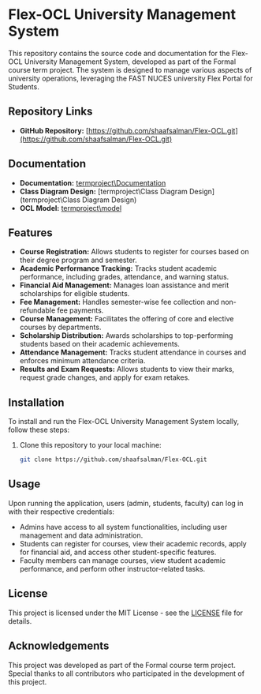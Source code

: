 # Flex-OCL University Management System

This repository contains the source code and documentation for the Flex-OCL University Management System, developed as part of the Formal course term project. The system is designed to manage various aspects of university operations, leveraging the FAST NUCES university Flex Portal for Students.

## Repository Links

- **GitHub Repository:** [https://github.com/shaafsalman/Flex-OCL.git](https://github.com/shaafsalman/Flex-OCL.git)

## Documentation

- **Documentation:** [termproject\Documentation](termproject\Documentation)
- **Class Diagram Design:** [termproject\Class Diagram Design](termproject\Class Diagram Design)
- **OCL Model:** [termproject\model](termproject\model)

## Features

- **Course Registration:** Allows students to register for courses based on their degree program and semester.
- **Academic Performance Tracking:** Tracks student academic performance, including grades, attendance, and warning status.
- **Financial Aid Management:** Manages loan assistance and merit scholarships for eligible students.
- **Fee Management:** Handles semester-wise fee collection and non-refundable fee payments.
- **Course Management:** Facilitates the offering of core and elective courses by departments.
- **Scholarship Distribution:** Awards scholarships to top-performing students based on their academic achievements.
- **Attendance Management:** Tracks student attendance in courses and enforces minimum attendance criteria.
- **Results and Exam Requests:** Allows students to view their marks, request grade changes, and apply for exam retakes.

## Installation

To install and run the Flex-OCL University Management System locally, follow these steps:

1. Clone this repository to your local machine:

   ```bash
   git clone https://github.com/shaafsalman/Flex-OCL.git


## Usage

Upon running the application, users (admin, students, faculty) can log in with their respective credentials:

- Admins have access to all system functionalities, including user management and data administration.
- Students can register for courses, view their academic records, apply for financial aid, and access other student-specific features.
- Faculty members can manage courses, view student academic performance, and perform other instructor-related tasks.


## License

This project is licensed under the MIT License - see the [LICENSE](LICENSE) file for details.

## Acknowledgements

This project was developed as part of the Formal course term project. Special thanks to all contributors who participated in the development of this project.
